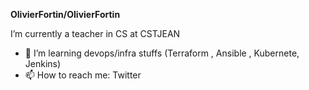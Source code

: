
**OlivierFortin/OlivierFortin**

I’m currently a teacher in CS at CSTJEAN


- 🌱 I’m  learning devops/infra stuffs (Terraform , Ansible , Kubernete, Jenkins)
- 📫 How to reach me: Twitter 
